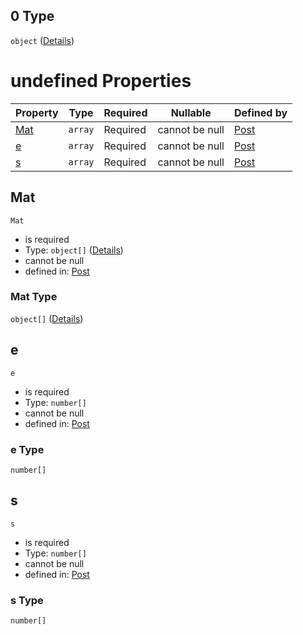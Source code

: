 ## 0 Type

`object` ([Details](post-items-properties-elem-anyof-1-properties-sec-anyof-0.md))

# undefined Properties

| Property    | Type    | Required | Nullable       | Defined by                                                                                                                                                                                                                                                |
| :---------- | ------- | -------- | -------------- | :-------------------------------------------------------------------------------------------------------------------------------------------------------------------------------------------------------------------------------------------------------- |
| [Mat](#Mat) | `array` | Required | cannot be null | [Post](post-items-properties-elem-anyof-1-properties-sec-anyof-0-properties-mat.md "https&#x3A;//raw.githubusercontent.com/claudioperez/FedeasAPI/v0.0.0/schemas/model.schema.json#/items/properties/Elem/anyOf/1/properties/Sec/anyOf/0/properties/Mat") |
| [e](#e)     | `array` | Required | cannot be null | [Post](post-items-properties-elem-anyof-1-properties-sec-anyof-0-properties-e.md "https&#x3A;//raw.githubusercontent.com/claudioperez/FedeasAPI/v0.0.0/schemas/model.schema.json#/items/properties/Elem/anyOf/1/properties/Sec/anyOf/0/properties/e")     |
| [s](#s)     | `array` | Required | cannot be null | [Post](post-items-properties-elem-anyof-1-properties-sec-anyof-0-properties-s.md "https&#x3A;//raw.githubusercontent.com/claudioperez/FedeasAPI/v0.0.0/schemas/model.schema.json#/items/properties/Elem/anyOf/1/properties/Sec/anyOf/0/properties/s")     |

## Mat




`Mat`

-   is required
-   Type: `object[]` ([Details](post-items-properties-elem-anyof-1-properties-sec-anyof-0-properties-mat-items.md))
-   cannot be null
-   defined in: [Post](post-items-properties-elem-anyof-1-properties-sec-anyof-0-properties-mat.md "https&#x3A;//raw.githubusercontent.com/claudioperez/FedeasAPI/v0.0.0/schemas/model.schema.json#/items/properties/Elem/anyOf/1/properties/Sec/anyOf/0/properties/Mat")

### Mat Type

`object[]` ([Details](post-items-properties-elem-anyof-1-properties-sec-anyof-0-properties-mat-items.md))

## e




`e`

-   is required
-   Type: `number[]`
-   cannot be null
-   defined in: [Post](post-items-properties-elem-anyof-1-properties-sec-anyof-0-properties-e.md "https&#x3A;//raw.githubusercontent.com/claudioperez/FedeasAPI/v0.0.0/schemas/model.schema.json#/items/properties/Elem/anyOf/1/properties/Sec/anyOf/0/properties/e")

### e Type

`number[]`

## s




`s`

-   is required
-   Type: `number[]`
-   cannot be null
-   defined in: [Post](post-items-properties-elem-anyof-1-properties-sec-anyof-0-properties-s.md "https&#x3A;//raw.githubusercontent.com/claudioperez/FedeasAPI/v0.0.0/schemas/model.schema.json#/items/properties/Elem/anyOf/1/properties/Sec/anyOf/0/properties/s")

### s Type

`number[]`
